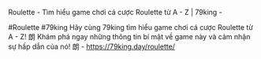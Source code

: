 Roulette - Tìm hiểu game chơi cá cược Roulette từ A - Z | 79king - 

#Roulette #79king 
Hãy cùng 79king tìm hiểu game chơi cá cược Roulette từ A - Z! 朗 Khám phá ngay những thông tin bí mật về game này và cảm nhận sự hấp dẫn của nó! 朗 - https://79king.day/roulette/
